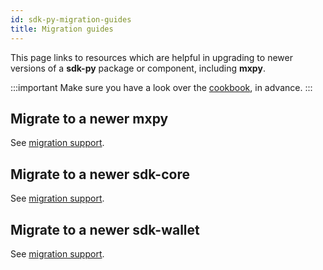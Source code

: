 ```yaml
---
id: sdk-py-migration-guides
title: Migration guides
---
```


[comment]: # (mx-exclude-file)

This page links to resources which are helpful in upgrading to newer versions of a **sdk-py** package or component, including **mxpy**.

:::important
Make sure you have a look over the [cookbook](/sdk-and-tools/sdk-py/sdk-py-cookbook), in advance.
:::

## Migrate to a newer mxpy

See [migration support](https://github.com/multiversx/mx-sdk-py-cli/issues?q=label:migration).

## Migrate to a newer sdk-core

See [migration support](https://github.com/multiversx/mx-sdk-py-core/issues?q=label:migration).

## Migrate to a newer sdk-wallet

See [migration support](https://github.com/multiversx/mx-sdk-py-wallet/issues?q=label:migration).
